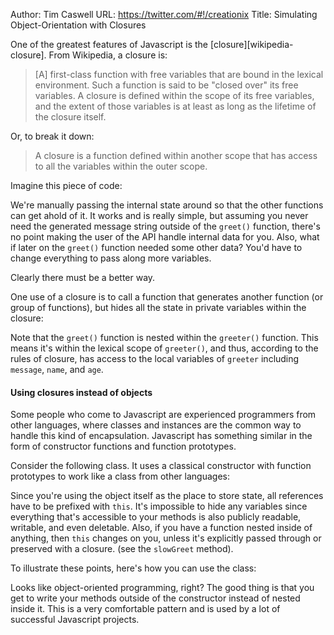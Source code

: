 Author: Tim Caswell
URL: https://twitter.com/#!/creationix
Title: Simulating Object-Orientation with Closures

One of the greatest features of Javascript is the [closure][wikipedia-closure]. From Wikipedia, a closure is:

> [A] first-class function with free variables that are bound in the lexical environment. Such a function is said to be "closed over" its free variables. A closure is defined within the scope of its free variables, and the extent of those variables is at least as long as the lifetime of the closure itself.

Or, to break it down:

> A closure is a function defined within another scope that has access to all the variables within the outer scope.

Imagine this piece of code:

<script src='http://snippets.c9.io/github.com/c9/nodemanual.org-examples/nodejs_dev_guide/closures/greet_plain.js?linestart=3&lineend=0&showlines=false' defer='defer'></script>

We're manually passing the internal state around so that the other functions can get ahold of it. It works and is really simple, but assuming you never need the generated message string outside of the `greet()` function, there's no point making the user of the API handle internal data for you. Also, what if later on the `greet()` function needed some other data? You'd have to change everything to pass along more variables.

Clearly there must be a better way.

One use of  a closure is to call a function that generates another function (or group of functions), but hides all the state in private variables within the closure:

<script src='http://snippets.c9.io/github.com/c9/nodemanual.org-examples/nodejs_dev_guide/closures/greeter.js?linestart=3&lineend=0&showlines=false' defer='defer'></script>

Note that the `greet()` function is nested within the `greeter()` function. This means it's within the lexical scope of `greeter()`, and thus, according to the rules of closure, has access to the local variables of `greeter` including `message`, `name`, and `age`.

#### Using closures instead of objects

Some people who come to Javascript are experienced programmers from other languages, where classes and instances are the common way to handle this kind of encapsulation. Javascript has something similar in the form of constructor functions and function prototypes.

Consider the following class. It uses a classical constructor with function prototypes to work like a class from other languages:

<script src='http://snippets.c9.io/github.com/c9/nodemanual.org-examples/nodejs_dev_guide/closures/personclass.js?linestart=3&lineend=0&showlines=false' defer='defer'></script>

Since you're using the object itself as the place to store state, all references have to be prefixed with `this`.  It's impossible to hide any variables since everything that's accessible to your methods is also publicly readable, writable, and even deletable. Also, if you have a function nested inside of anything, then `this` changes on you, unless it's explicitly passed through or preserved with a closure. (see the `slowGreet` method).

To illustrate these points, here's how you can use the class:

<script src='http://snippets.c9.io/github.com/c9/nodemanual.org-examples/nodejs_dev_guide/closures/useclass.js?linestart=3&lineend=0&showlines=false' defer='defer'></script>

Looks like object-oriented programming, right? The good thing is that you get to write your methods outside of the constructor instead of nested inside it.  This is a very comfortable pattern and is used by a lot of successful Javascript projects.